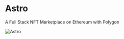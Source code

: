 # Astro

A Full Stack NFT Marketplace on Ethereum with Polygon

![Astro](https://user-images.githubusercontent.com/47575608/139960330-a3e02abb-a9a3-41ea-844c-4662a5a6c1da.png)
